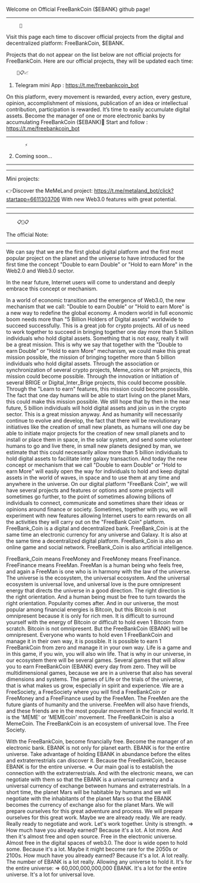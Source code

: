 Welcome on Official FreeBankCoin ($EBANK) github page!
***********************

         💎
Visit this page each time to discover official projects from the digital and decentralized platform: FreeBankCoin, $EBANK. 

Projects that do not appear on the list below are not official projects for FreeBankCoin.
Here are our official projects, they will be updated each time:

        📝📋📈
        
1. Telegram mini App :
  https://t.me/freebankcoin_bot

On this platform, every movement is rewarded, every action, every gesture, opinion, accomplishment of missions, publication of an idea or intellectual contribution, participation is rewarded. It’s time to easily accumulate digital assets. Become the manager of one or more electronic banks by accumulating FreeBankCoin ($EBANK)🚀
Start and follow :
https://t.me/freebankcoin_bot
***************************
           ⚡
2. Coming soon...
*********************
*********************

Mini projects:

👉Discover the MeMeLand project: https://t.me/metaland_bot/click?startapp=6611303706 With new Web3.0 features with great potential.

*************************
*************************
        📋💬📋
The official Note:
*****************
We can say that we are the first global digital platform and the first most popular project on the planet and the universe to have introduced for the first time the concept "Double to earn Double" or "Hold to earn More" in the Web2.0 and Web3.0 sector.

In the near future, Internet users will come to understand and deeply embrace this concept or mechanism.

In a world of economic transition and the emergence of Web3.0, the new mechanism that we call: "Double to earn Double" or "Hold to earn More" is a new way to redefine the global economy.
A modern world in full economic boom needs more than "5 Billion Holders of Digital assets" worldwide to succeed successfully. This is a great job for crypto projects. All of us need to work together to succeed in bringing together one day more than 5 billion individuals who hold digital assets. Something that is not easy, really it will be a great mission. This is why we say that together with the "Double to earn Double" or "Hold to earn More" mechanism, we could make this great mission possible, the mission of bringing together more than 5 billion individuals who hold digital assets. Through the association or synchronization of several crypto projects, Meme_coins or Nft projects, this mission could become possible. Through the innovation or initiation of several BRIGE or Digital_Inter_Brige projects, this could become possible. Through the "Learn to earn" features, this mission could become possible. The fact that one day humans will be able to start living on the planet Mars, this could make this mission possible. We still hope that by then in the near future, 5 billion individuals will hold digital assets and join us in the crypto sector. This is a great mission anyway. And as humanity will necessarily continue to evolve and develop, the fact that there will be revolutionary initiatives like the creation of small new planets, as humans will one day be able to initiate major projects for the creation of new small planets and to install or place them in space, in the solar system, and send some volunteer humans to go and live there, in small new planets designed by man, we estimate that this could necessarily allow more than 5 billion individuals to hold digital assets to facilitate inter galaxy transaction. And today the new concept or mechanism that we call "Double to earn Double" or "Hold to earn More" will easily open the way for individuals to hold and keep digital assets in the world of waves, in space and to use them at any time and anywhere in the universe. On our digital platform "FreeBank Coin", we will have several projects and features or options and some projects will sometimes go further, to the point of sometimes allowing billions of individuals to connect, communicate and sometimes share their ideas or opinions around finance or society. Sometimes, together with you, we will experiment with new features allowing Internet users to earn rewards on all the activities they will carry out on the "FreeBank Coin" platform. FreeBank_Coin is a digital and decentralized bank. FreeBank_Coin is at the same time an electronic currency for any universe and Galaxy. It is also at the same time a decentralized digital platform. FreeBank_Coin is also an online game and social network. FreeBank_Coin is also artificial intelligence.

FreeBank_Coin means FreeMoney and FreeMoney means FreeFinance. FreeFinance means FreeMan. FreeMan is a human being who feels free, and again a FreeMan is one who is in harmony with the law of the universe. The universe is the ecosystem, the universal ecosystem. And the universal ecosystem is universal love, and universal love is the pure omnipresent energy that directs the universe in a good direction. The right direction is the right orientation. And a human being must be free to turn towards the right orientation. Popularity comes after. And in our universe, the most popular among financial energies is Bitcoin, but this Bitcoin is not omnipresent because it is only for rich men. It is difficult to surround yourself with the energy of Bitcoin or difficult to hold even 1 Bitcoin from scratch. Bitcoin is not omnipresent. But the FreeBankCoin (EBANK) will be omnipresent. Everyone who wants to hold even 1 FreeBankCoin and manage it in their own way, it is possible. It is possible to earn 1 FreeBankCoin from zero and manage it in your own way. Life is a game and in this game, if you win, you will also win life. That is why in our universe, in our ecosystem there will be several games. Several games that will allow you to earn FreeBankCoin (EBANK) every day from zero. They will be multidimensional games, because we are in a universe that also has several dimensions and systems. The games of Life or the trials of the universe, that is what makes us grow, especially in spirit and experience. We are a FreeSociety, a FreeSociety where you will find a FreeBankCoin or FreeMoney and a FreeFinance used by the FreeMen. The FreeMen are the future giants of humanity and the universe. FreeMen will also have friends, and these friends are in the most popular movement in the financial world. It is the 'MEME' or 'MEMEcoin' movement. The FreeBankCoin is also a MemeCoin. The FreeBankCoin is an ecosystem of universal love. The Free Society.

With the FreeBankCoin, become financially free. Become the manager of an electronic bank. EBANK is not only for planet earth. EBANK is for the entire universe. Take advantage of holding EBANK in abundance before the elites and extraterrestrials can discover it. Because the FreeBankCoin, because EBANK is for the entire universe.
=> Our main goal is to establish the connection with the extraterrestrials. And with the electronic means, we can negotiate with them so that the EBANK is a universal currency and a universal currency of exchange between humans and extraterrestrials. In a short time, the planet Mars will be habitable by humans and we will negotiate with the inhabitants of the planet Mars so that the EBANK becomes the currency of exchange also for the planet Mars. We will prepare ourselves for this great adventure and process. We will prepare ourselves for this great work. Maybe we are already ready. We are ready. Really ready to negotiate and work. Let's work together. Unity is strength.
=> How much have you already earned? Because it's a lot. A lot more. And then it's almost free and open source. Free in the electronic universe. Almost free in the digital spaces of web3.0. The door is wide open to hold some. Because it's a lot. Maybe it might become rare for the 2050s or 2100s. How much have you already earned? Because it's a lot. A lot really. The number of EBANK is a lot really. Allowing any universe to hold it. It's for the entire universe:
=> 60,000,000,000,000 EBANK. It's a lot for the entire universe. It's a lot for universal love.

<!---
FreeBankCoin/FreeBankCoin is a ✨ special ✨ repository because its `README.md` (this file) appears on your GitHub profile.
You can click the Preview link to take a look at your changes.
--->
